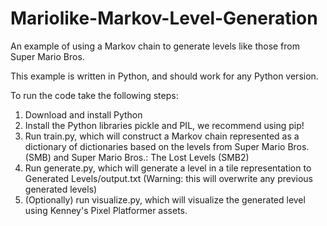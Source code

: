 # Mariolike-Markov-Level-Generation
An example of using a Markov chain to generate levels like those from Super Mario Bros.

This example is written in Python, and should work for any Python version. 

To run the code take the following steps: 

1. Download and install Python
2. Install the Python libraries pickle and PIL, we recommend using pip!
3. Run train.py, which will construct a Markov chain represented as a dictionary of dictionaries based on the levels from Super Mario Bros. (SMB) and Super Mario Bros.: The Lost Levels (SMB2)
4. Run generate.py, which will generate a level in a tile representation to Generated Levels/output.txt (Warning: this will overwrite any previous generated levels)
5. (Optionally) run visualize.py, which will visualize the generated level using Kenney's Pixel Platformer assets.
